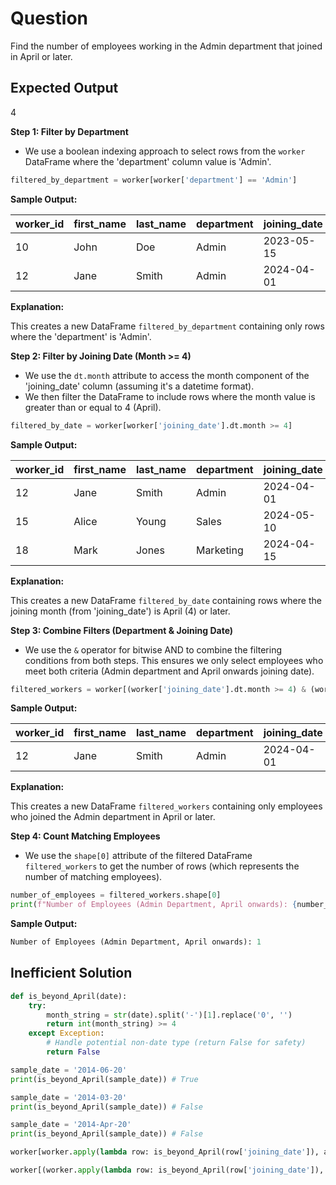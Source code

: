 
# Question

Find the number of employees working in the Admin department that joined in April or later.

## Expected Output

4

**Step 1: Filter by Department**

* We use a boolean indexing approach to select rows from the `worker` DataFrame where the 'department' column value is 'Admin'.


```py
filtered_by_department = worker[worker['department'] == 'Admin']
```

**Sample Output:**

| worker_id | first_name | last_name | department | joining_date |
| --------- | ---------- | --------- | ---------- | ------------ |
| 10        | John       | Doe       | Admin      | 2023-05-15   |
| 12        | Jane       | Smith     | Admin      | 2024-04-01   |

**Explanation:**

This creates a new DataFrame `filtered_by_department` containing only rows where the 'department' is 'Admin'.

**Step 2: Filter by Joining Date (Month >= 4)**

* We use the `dt.month` attribute to access the month component of the 'joining_date' column (assuming it's a datetime format).
* We then filter the DataFrame to include rows where the month value is greater than or equal to 4 (April).


```python
filtered_by_date = worker[worker['joining_date'].dt.month >= 4]
```

**Sample Output:**

| worker_id | first_name | last_name | department | joining_date |
| --------- | ---------- | --------- | ---------- | ------------ |
| 12        | Jane       | Smith     | Admin      | 2024-04-01   |
| 15        | Alice      | Young     | Sales      | 2024-05-10   |
| 18        | Mark       | Jones     | Marketing  | 2024-04-15   |

**Explanation:**

This creates a new DataFrame `filtered_by_date` containing rows where the joining month (from 'joining_date') is April (4) or later.

**Step 3: Combine Filters (Department & Joining Date)**

* We use the `&` operator for bitwise AND to combine the filtering conditions from both steps. This ensures we only select employees who meet both criteria (Admin department and April onwards joining date).


```python
filtered_workers = worker[(worker['joining_date'].dt.month >= 4) & (worker['department'] == 'Admin')]
```

**Sample Output:**

| worker_id | first_name | last_name | department | joining_date |
| --------- | ---------- | --------- | ---------- | ------------ |
| 12        | Jane       | Smith     | Admin      | 2024-04-01   |

**Explanation:**

This creates a new DataFrame `filtered_workers` containing only employees who joined the Admin department in April or later.

**Step 4: Count Matching Employees**

* We use the `shape[0]` attribute of the filtered DataFrame `filtered_workers` to get the number of rows (which represents the number of matching employees).


```python
number_of_employees = filtered_workers.shape[0]
print(f"Number of Employees (Admin Department, April onwards): {number_of_employees}")
```

**Sample Output:**

```python
Number of Employees (Admin Department, April onwards): 1
```

## Inefficient Solution

```py
def is_beyond_April(date):
    try:
        month_string = str(date).split('-')[1].replace('0', '')
        return int(month_string) >= 4
    except Exception:
        # Handle potential non-date type (return False for safety)
        return False

sample_date = '2014-06-20'
print(is_beyond_April(sample_date)) # True

sample_date = '2014-03-20'
print(is_beyond_April(sample_date)) # False

sample_date = '2014-Apr-20'
print(is_beyond_April(sample_date)) # False

worker[worker.apply(lambda row: is_beyond_April(row['joining_date']), axis=1)]

worker[(worker.apply(lambda row: is_beyond_April(row['joining_date']), axis=1)) & (worker['department'] == 'Admin')].shape[0]

```
